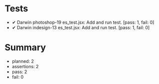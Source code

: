 # Tests

- ✔ Darwin photoshop-19 es_test.jsx: Add and run test. [pass: 1, fail: 0]
- ✔ Darwin indesign-13 es_test.jsx: Add and run test. [pass: 1, fail: 0]

# Summary

- planned: 2
- assertions: 2
- pass: 2
- fail: 0

